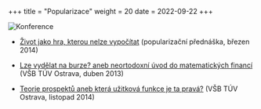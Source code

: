 +++
title = "Popularizace"
weight = 20
date = 2022-09-22
+++

<base target="_blank">



![Konference](/images/conf.jpg "Konference")


- [Život jako hra, kterou nelze vypočítat](http://martinsmid.cz/misc/zivothra.pdf) (popularizační přednáška, březen 2014)

- [Lze vydělat na burze? aneb neortodoxní úvod do matematických financí](http://martinsmid.cz/misc/burza.pdf) (VŠB TÚV Ostrava, duben 2013)

- [Teorie prospektů aneb která užitková funkce je ta pravá?](http://martinsmid.cz/misc/ostrava.pdf) (VŠB TÚV Ostrava, listopad 2014)

<!-- more -->
